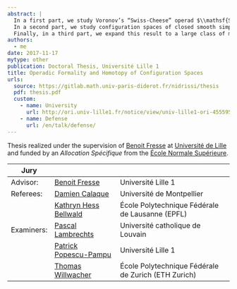 ```yaml
---
abstract: |
  In a first part, we study Voronov’s “Swiss-Cheese” operad $\\mathsf{SC}\_2$, which governs the action of a $\\mathsf{D}\_2$-algebra on a $\\mathsf{D}\_1$-algebra. We build a model in groupoids of this operad and we describe algebras over this model in a manner similar to the classical description of algebras over $H_*(\mathsf{SC})$. We extend our model into a rational model which depends on a Drinfeld associator, and we compare this new model to the one that we would get if the operad $\\mathsf{SC}$ were formal.
  In a second part, we study configuration spaces of closed smooth simply connected manifolds. We prove over $\\mathbb{R}$ a conjecture of Lambrechts--Stanley which describes a mode of such configuration spaces, and we obtain as corollary their real homotopy invariance. Moreover, using Kontsevich’s proof of the formality of the operads $\\mathsf{D}\_n$, we obtain that this model is compatible with the action of the Fulton--MacPherson operad when the manifold is framed. This allows us to explicitly compute the factorization homology of such a manifold.
  Finally, in a third part, we expand this result to a large class of manifolds with boundary. We first use a chain-level Poincaré--Lefschetz duality result to compute the homology of the configuration spaces of these manifolds, then we reuse the methods of the second chapter to obtain our model, which is compatible with the action of the Swiss-Cheese operad $\\mathsf{SC}\_n$.
authors:
  - me
date: 2017-11-17
mytype: other
publication: Doctoral Thesis, Université Lille 1
title: Operadic Formality and Homotopy of Configuration Spaces
urls:
  source: https://gitlab.math.univ-paris-diderot.fr/nidrissi/thesis
  pdf: thesis.pdf
  custom:
    - name: University
      url: http://ori.univ-lille1.fr/notice/view/univ-lille1-ori-455595
    - name: Defense
      url: /en/talk/defense/
---
```


Thesis realized under the supervision of [Benoit Fresse](https://math.univ-lille1.fr/~fresse/) at [Université de Lille](https://www.univ-lille.fr) and funded by an *Allocation Spécifique* from the [École Normale Supérieure](https://www.ens.fr).

<table class="table">
<thead>
<tr>
<th>Jury</th>
<th></th>
<th></th>
</tr>
</thead>

<tbody>
<tr>
<td>Advisor:</td>
<td><a href="https://math.univ-lille1.fr/~fresse/">Benoit Fresse</a></td>
<td>Université Lille 1</td>
</tr>

<tr>
<td>Referees:</td>
<td><a href="http://imag.umontpellier.fr/~calaque/">Damien Calaque</a></td>
<td>Université de Montpellier</td>
</tr>

<tr>
<td></td>
<td><a href="http://hessbellwald-lab.epfl.ch/HessBellwald">Kathryn Hess Bellwald</a></td>
<td>École Polytechnique Fédérale de Lausanne (EPFL)</td>
</tr>

<tr>
<td>Examiners:</td>
<td><a href="https://uclouvain.be/fr/repertoires/pascal.lambrechts">Pascal Lambrechts</a></td>
<td>Université catholique de Louvain</td>
</tr>

<tr>
<td></td>
<td><a href="http://math.univ-lille1.fr/~popescu/">Patrick Popescu-Pampu</a></td>
<td>Université Lille 1</td>
</tr>

<tr>
<td></td>
<td><a href="https://people.math.ethz.ch/~wilthoma/">Thomas Willwacher</a></td>
<td>École Polytechnique Fédérale de Zurich (ETH Zurich)</td>
</tr>
</tbody>
</table>
